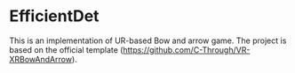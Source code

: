 # EfficientDet
This is an implementation of UR-based Bow and arrow game. 
The project is based on the official template (https://github.com/C-Through/VR-XRBowAndArrow).

[//]: ![image1](VR-XRBowAndArrow-Unity-ScreenShot.png) 
